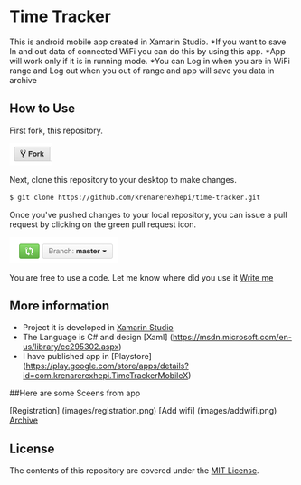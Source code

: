 # Time Tracker

This is android mobile app created in Xamarin Studio. 
*If you want to save In and out data of connected WiFi you can do this by using this app.
*App will work only if it is in running mode. 
*You can Log in when you are in WiFi range and Log out when you out of range and app will save you data in archive 

## How to Use

First fork,  this repository.

![Fork Icon](images/fork-icon.png)

Next, clone this repository to your desktop to make changes.

```sh
$ git clone https://github.com/krenarerexhepi/time-tracker.git
```
Once you've pushed changes to your local repository, you can issue a pull request by clicking on the green pull request icon.

![Pull Request Icon](images/pull-request-icon.png)

You are free to use a code.
Let me know where did you use it [Write me](krenarerexhepi@gmail.com)

## More information

* Project it is developed in [Xamarin Studio](https://xamarin.com/studio) 
* The Language is C# and design [Xaml] (https://msdn.microsoft.com/en-us/library/cc295302.aspx)
* I have published app in [Playstore] (https://play.google.com/store/apps/details?id=com.krenarerexhepi.TimeTrackerMobileX) 

##Here are some Sceens from app 

[Registration] (images/registration.png)
[Add wifi] (images/addwifi.png)
[Archive](images/archive.png)

## License

The contents of this repository are covered under the [MIT License](https://github.com/krenarerexhepi/twittes/blob/master/LICENCE).

